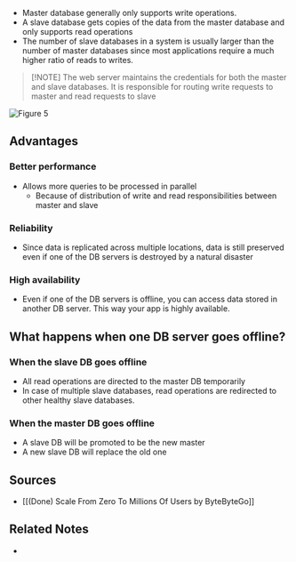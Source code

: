 - Master database generally only supports write operations.
- A slave database gets copies of the data from the master database and only supports read operations
- The number of slave databases in a system is usually larger than the number of master databases since most applications require a much higher ratio of reads to writes.

> [!NOTE] The web server maintains the credentials for both the master and slave databases. It is responsible for routing write requests to master and read requests to slave

![Figure 5](master-slave-database.svg.svg)

## Advantages
### Better performance
- Allows more queries to be processed in parallel
	- Because of distribution of write and read responsibilities between master and slave

### Reliability
- Since data is replicated across multiple locations, data is still preserved even if one of the DB servers is destroyed by a natural disaster

### High availability
- Even if one of the DB servers is offline, you can access data stored in another DB server. This way your app is highly available.

## What happens when one DB server goes offline?
### When the slave DB goes offline
- All read operations are directed to the master DB temporarily
- In case of multiple slave databases, read operations are redirected to other healthy slave databases.

### When the master DB goes offline
- A slave DB will be promoted to be the new master
- A new slave DB will replace the old one


## Sources
- [[(Done) Scale From Zero To Millions Of Users by ByteByteGo]]

## Related Notes
- 